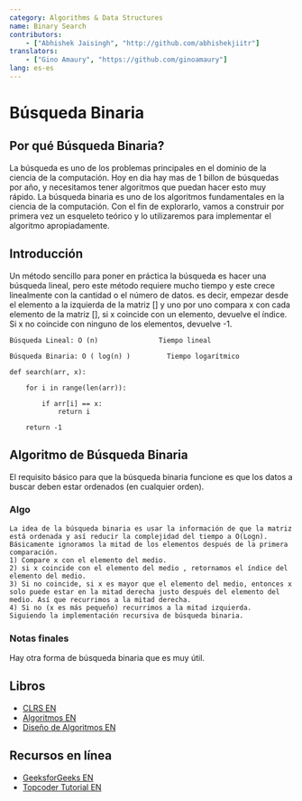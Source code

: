 ```yaml
---
category: Algorithms & Data Structures
name: Binary Search
contributors:
    - ["Abhishek Jaisingh", "http://github.com/abhishekjiitr"]
translators:
    - ["Gino Amaury", "https://github.com/ginoamaury"]
lang: es-es
---
```


# Búsqueda Binaria

## Por qué Búsqueda Binaria?

La búsqueda es uno de los problemas principales en el dominio de la ciencia de la computación. Hoy en dia hay mas de 1 billon de búsquedas por año, y necesitamos tener algoritmos que puedan hacer esto muy rápido. La búsqueda binaria es uno de los algoritmos fundamentales en la ciencia de la computación. Con el fin de explorarlo, vamos a construir por primera vez un esqueleto teórico y lo utilizaremos para implementar el algoritmo apropiadamente.

## Introducción

Un método sencillo para poner en práctica la búsqueda es hacer una búsqueda lineal, pero este método requiere mucho tiempo y este crece linealmente con la cantidad o el número de datos. es decir, empezar desde el elemento a la izquierda de la matriz [] y uno por uno compara x con cada elemento de la matriz [], si x coincide con un elemento, devuelve el índice. Si x no coincide con ninguno de los elementos, devuelve -1.

```
Búsqueda Lineal: O (n)               Tiempo lineal

Búsqueda Binaria: O ( log(n) )		   Tiempo logarítmico

```
```
def search(arr, x):

    for i in range(len(arr)):

        if arr[i] == x:
            return i

    return -1

```
## Algoritmo de Búsqueda Binaria

El requisito básico para que la búsqueda binaria funcione es que los datos a buscar deben estar ordenados (en cualquier orden).


### Algo

```
La idea de la búsqueda binaria es usar la información de que la matriz está ordenada y así reducir la complejidad del tiempo a O(Logn). Básicamente ignoramos la mitad de los elementos después de la primera comparación.
1) Compare x con el elemento del medio.
2) si x coincide con el elemento del medio , retornamos el índice del elemento del medio.
3) Si no coincide, si x es mayor que el elemento del medio, entonces x solo puede estar en la mitad derecha justo después del elemento del medio. Así que recurrimos a la mitad derecha.
4) Si no (x es más pequeño) recurrimos a la mitad izquierda.
Siguiendo la implementación recursiva de búsqueda binaria.

```

### Notas finales

Hay otra forma de búsqueda binaria que es muy útil.

## Libros

* [CLRS EN](https://mitpress.mit.edu/books/introduction-algorithms)
* [Algoritmos EN](http://www.amazon.com/Algorithms-4th-Robert-Sedgewick/dp/032157351X)
* [Diseño de Algoritmos EN](http://www.amazon.com/Algorithm-Design-Foundations-Analysis-Internet/dp/0471383651)

## Recursos en línea

* [GeeksforGeeks EN](http://www.geeksforgeeks.org/the-ubiquitous-binary-search-set-1/)
* [Topcoder Tutorial EN](https://www.topcoder.com/community/data-science/data-science-tutorials/binary-search/)
